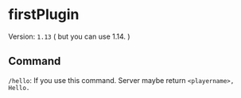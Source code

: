 # firstPlugin
Version: `1.13` ( but you can use 1.14. )

## Command
`/hello`: If you use this command. Server maybe return `<playername>, Hello.`
